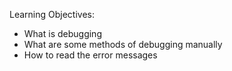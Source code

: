 Learning Objectives:

- What is debugging
- What are some methods of debugging manually
- How to read the error messages
